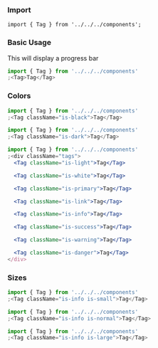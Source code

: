 ### Import

`import { Tag } from '../../../components';`

### Basic Usage

This will display a progress bar

```jsx
import { Tag } from '../../../components'
;<Tag>Tag</Tag>
```

### Colors

```jsx
import { Tag } from '../../../components'
;<Tag className="is-black">Tag</Tag>
```

```jsx
import { Tag } from '../../../components'
;<Tag className="is-dark">Tag</Tag>
```

```jsx
import { Tag } from '../../../components'
;<div className="tags">
  <Tag className="is-light">Tag</Tag>

  <Tag className="is-white">Tag</Tag>

  <Tag className="is-primary">Tag</Tag>

  <Tag className="is-link">Tag</Tag>

  <Tag className="is-info">Tag</Tag>

  <Tag className="is-success">Tag</Tag>

  <Tag className="is-warning">Tag</Tag>

  <Tag className="is-danger">Tag</Tag>
</div>
```

### Sizes

```jsx
import { Tag } from '../../../components'
;<Tag className="is-info is-small">Tag</Tag>
```

```jsx
import { Tag } from '../../../components'
;<Tag className="is-info is-normal">Tag</Tag>
```

```jsx
import { Tag } from '../../../components'
;<Tag className="is-info is-large">Tag</Tag>
```
